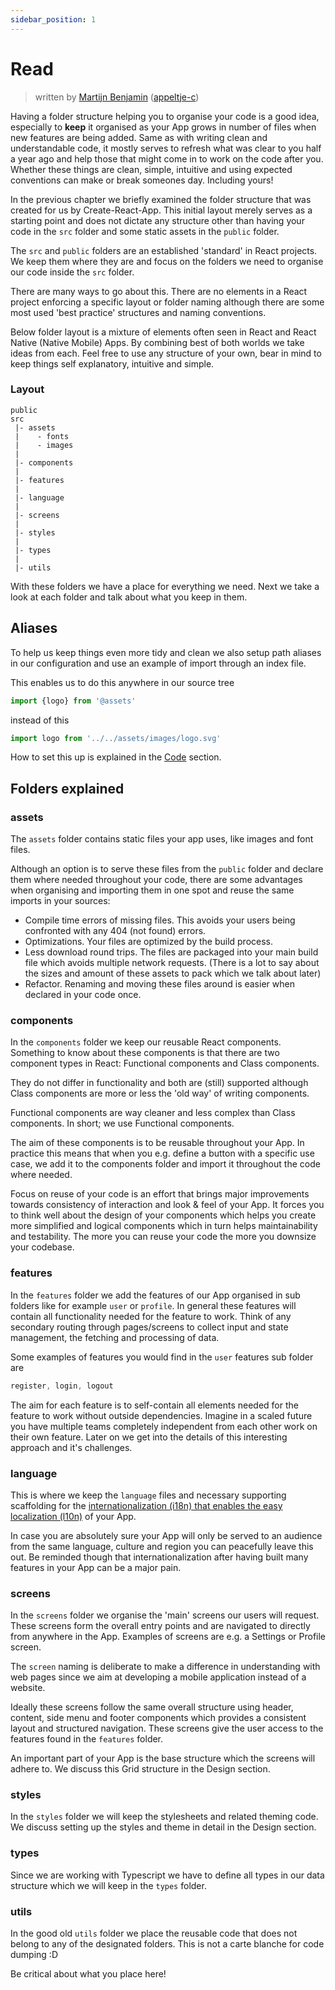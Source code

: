 ```yaml
---
sidebar_position: 1
---
```


# Read

> written by [Martijn Benjamin](https://www.linkedin.com/in/martijn-benjamin/) ([appeltje-c](https://github.com/appeltje-c))

Having a folder structure helping you to organise your code is a good idea, especially to **keep** it organised as your 
App grows in number of files when new features are being added. Same as with writing clean and understandable code, it 
mostly serves to refresh what was clear to you half a year ago and help those that might come in to work on the code 
after you. Whether these things are clean, simple, intuitive and using expected conventions can make or break someones 
day. Including yours!  

In the previous chapter we briefly examined the folder structure that was created for us by Create-React-App. This initial 
layout merely serves as a starting point and does not dictate any structure other than having your code in the ```src``` 
folder and some static assets in the ```public``` folder. 

The ```src``` and ```public``` folders are an established 'standard' in React projects. We keep them where they are and 
focus on the folders we need to organise our code inside the ```src``` folder.

There are many ways to go about this. There are no elements in a React project enforcing a specific layout or 
folder naming although there are some most used 'best practice' structures and naming conventions.

Below folder layout is a mixture of elements often seen in React and React Native (Native Mobile) Apps. By combining
best of both worlds we take ideas from each. Feel free to use any structure of your own, bear in mind to keep things 
self explanatory, intuitive and simple.

### Layout
```
public
src
 |- assets
 |    - fonts
 |    - images
 | 
 |- components
 |
 |- features
 |
 |- language
 |
 |- screens
 |
 |- styles
 |
 |- types
 |
 |- utils
```

With these folders we have a place for everything we need. Next we take a look at each folder and talk about what you 
keep in them.

## Aliases

To help us keep things even more tidy and clean we also setup path aliases in our configuration and use an example of 
import through an index file. 

This enables us to do this anywhere in our source tree

```typescript
import {logo} from '@assets'
```

instead of this

```typescript
import logo from '../../assets/images/logo.svg'
```

How to set this up is explained in the [Code](/build-a-pwa/structure-your-code/code) section.

## Folders explained

### assets

The ```assets``` folder contains static files your app uses, like images and font files. 

Although an option is to serve these files from the ```public``` folder and declare them where needed throughout
your code, there are some advantages when organising and importing them in one spot and reuse the same imports 
in your sources:

* Compile time errors of missing files. This avoids your users being confronted with any 404 (not found) errors.
* Optimizations. Your files are optimized by the build process.
* Less download round trips. The files are packaged into your main build file which avoids multiple network requests. 
(There is a lot to say about the sizes and amount of these assets to pack which we talk about later) 
* Refactor. Renaming and moving these files around is easier when declared in your code once.

### components

In the ```components``` folder we keep our reusable React components. Something to know about these components is that 
there are two component types in React: Functional components and Class components.

They do not differ in functionality and both are (still) supported although Class components are more or less the 
'old way' of writing components. 

Functional components are way cleaner and less complex than Class components. In short; we use Functional components.

The aim of these components is to be reusable throughout your App. In practice this means that when you e.g. define a 
button with a specific use case, we add it to the components folder and import it throughout the code where needed. 

Focus on reuse of your code is an effort that brings major improvements towards consistency of interaction and 
look & feel of your App. It forces you to think well about the design of your components which helps you create more 
simplified and logical components which in turn helps maintainability and testability. The more you can reuse your code 
the more you downsize your codebase.

### features
    
In the ```features``` folder we add the features of our App organised in sub folders like for example ```user``` 
or ```profile```. In general these features will contain all functionality needed for the feature to work. 
Think of any secondary routing through pages/screens to collect input and state management, the fetching and processing 
of data.

Some examples of features you would find in the ```user``` features sub folder are 
```javascript
register, login, logout
```

The aim for each feature is to self-contain all elements needed for the feature to work without outside dependencies. 
Imagine in a scaled future you have multiple teams completely independent from each other work on their own feature. 
Later on we get into the details of this interesting approach and it's challenges.

### language

This is where we keep the ```language``` files and necessary supporting scaffolding for the [internationalization (i18n) 
that enables the easy localization (l10n)](https://en.wikipedia.org/wiki/Internationalization_and_localization) of your 
App.

In case you are absolutely sure your App will only be served to an audience from the same language, culture and region 
you can peacefully leave this out. Be reminded though that internationalization after having built many features in your 
App can be a major pain.

### screens

In the ```screens``` folder we organise the 'main' screens our users will request. These screens form the overall 
entry points and are navigated to directly from anywhere in the App. Examples of screens are e.g. a Settings 
or Profile screen. 

The ```screen``` naming is deliberate to make a difference in understanding with web pages since we
aim at developing a mobile application instead of a website.

Ideally these screens follow the same overall structure using header, content, side menu and footer components which 
provides a consistent layout and structured navigation. These screens give the user access to the features found 
in the ```features``` folder. 

An important part of your App is the base structure which the screens will adhere to. We discuss this Grid structure in 
the Design section.  

### styles

In the ```styles``` folder we will keep the stylesheets and related theming code. We discuss setting up the styles and 
theme in detail in the Design section.  

### types

Since we are working with Typescript we have to define all types in our data structure which we will keep in the 
```types``` folder.

### utils

In the good old ```utils``` folder we place the reusable code that does not belong to any of the designated folders. 
This is not a carte blanche for code dumping :D

Be critical about what you place here!

